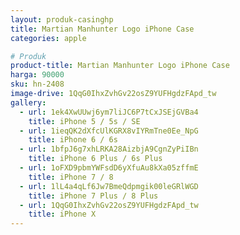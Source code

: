 ```yaml
---
layout: produk-casinghp
title: Martian Manhunter Logo iPhone Case
categories: apple

# Produk
product-title: Martian Manhunter Logo iPhone Case
harga: 90000
sku: hn-2408
image-drive: 1QqG0IhxZvhGv22osZ9YUFHgdzFApd_tw
gallery:
  - url: 1ek4XwUUwj6ym7liJC6P7tCxJSEjGVBa4
    title: iPhone 5 / 5s / SE
  - url: 1ieqQK2dXfcUlKGRX8vIYRmTne0Ee_NpG
    title: iPhone 6 / 6s
  - url: 1bfpJ6g7xhLRKA28AizbjA9CgnZyPiIBn
    title: iPhone 6 Plus / 6s Plus
  - url: 1oFXD9pbmYWFsdD6yXfuAu8kXa05zffmE
    title: iPhone 7 / 8
  - url: 1lL4a4qLf6Jw7BmeQdpmgik00leGRlWGD
    title: iPhone 7 Plus / 8 Plus
  - url: 1QqG0IhxZvhGv22osZ9YUFHgdzFApd_tw
    title: iPhone X
---
```


